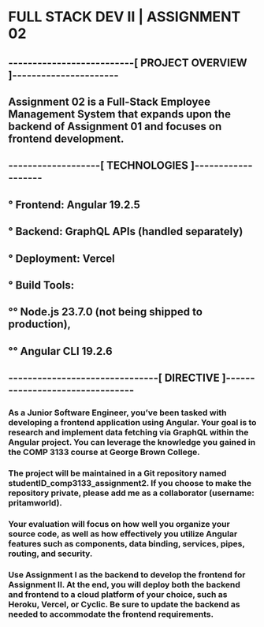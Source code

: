 # FULL STACK DEV II | ASSIGNMENT 02

## --------------------------[ PROJECT OVERVIEW ]----------------------
## Assignment 02 is a Full-Stack Employee Management System that expands upon the backend of Assignment 01 and focuses on frontend development.
## -------------------[ TECHNOLOGIES ]-------------------
## ° **Frontend:** Angular 19.2.5
## ° **Backend:** GraphQL APIs (handled separately)
## ° **Deployment:** Vercel
## ° **Build Tools:** 
## °° Node.js 23.7.0 (not being shipped to production), 
## °° Angular CLI 19.2.6

## -------------------------------[ DIRECTIVE ]--------------------------------
### As a Junior Software Engineer, you’ve been tasked with developing a frontend application using Angular. Your goal is to research and implement data fetching via GraphQL within the Angular project. You can leverage the knowledge you gained in the COMP 3133 course at George Brown College.

### The project will be maintained in a Git repository named studentID_comp3133_assignment2. If you choose to make the repository private, please add me as a collaborator (username: pritamworld).

### Your evaluation will focus on how well you organize your source code, as well as how effectively you utilize Angular features such as components, data binding, services, pipes, routing, and security.

### Use Assignment I as the backend to develop the frontend for Assignment II. At the end, you will deploy both the backend and frontend to a cloud platform of your choice, such as Heroku, Vercel, or Cyclic. Be sure to update the backend as needed to accommodate the frontend requirements.
